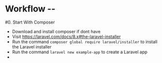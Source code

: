 # Workflow --

#0. Start With Composer
- Download and install composer if dont have
- Visit https://laravel.com/docs/8.x#the-laravel-installer
- Run the command `composer global require laravel/installer` to install the Laravel installer
- Run the command `laravel new example-app` to create a Laravel app
- 
